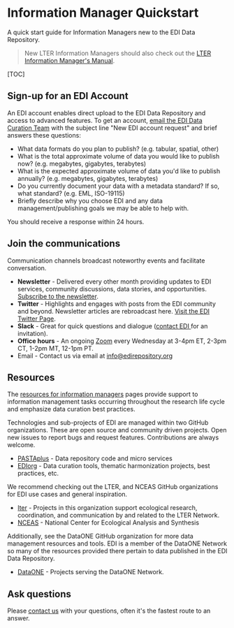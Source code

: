 # Information Manager Quickstart

A quick start guide for Information Managers new to the EDI Data Repository. 

>New LTER Information Managers should also check out the [LTER Information Manager's Manual](https://lter.github.io/im-manual/).

[TOC]

## Sign-up for an EDI Account

An EDI account enables direct upload to the EDI Data Repository and access to advanced features. To get an account, [email the EDI Data Curation Team](/templates/support/contact-us.md) with the subject line "New EDI account request" and brief answers these questions:

* What data formats do you plan to publish? (e.g. tabular, spatial, other)
* What is the total approximate volume of data you would like to publish now? (e.g. megabytes, gigabytes, terabytes)
* What is the expected approximate volume of data you'd like to publish annually? (e.g. megabytes, gigabytes, terabytes)
* Do you currently document your data with a metadata standard? If so, what standard?​ (e.g. EML, ISO-19115)
* Briefly describe why you choose EDI and any data management/publishing goals we may be able to help with.

You should receive a response within 24 hours.

## Join the communications

Communication channels broadcast noteworthy events and facilitate conversation.



* **Newsletter** - Delivered every other month providing updates to EDI services, community discussions, data stories, and opportunities. [Subscribe to the newsletter](https://environmentaldatainitiative.us14.list-manage.com/subscribe?u=c258a774cbd4d34290410d1ea&id=da346b264c).
* **Twitter** - Highlights and engages with posts from the EDI community and beyond. Newsletter articles are rebroadcast here. [Visit the EDI Twitter Page](https://twitter.com/edigotdata).
* **Slack** - Great for quick questions and dialogue ([contact EDI ](/templates/support/contact-us.md) for an invitation).
* **Office hours** - An ongoing [Zoom](https://uwmadison.zoom.us/j/98834296572?pwd=NHZlTmtkTWg3OXBLSzRrMTJyL3NmUT09) every Wednesday at 3-4pm ET, 2-3pm CT, 1-2pm MT, 12-1pm PT.
* Email - Contact us via email at [info@edirepository.org](mailto:info@edirepository.org)

## Resources

The [resources for information managers](/templates/resources/resources-for-information-managers.md) pages provide support to information management tasks occurring throughout the research life cycle and emphasize data curation best practices.

Technologies and sub-projects of EDI are managed within two GitHub organizations. These are open source and community driven projects. Open new issues to report bugs and request features. Contributions are always welcome.



* [PASTAplus](https://github.com/PASTAplus) - Data repository code and micro services
* [EDIorg](https://github.com/EDIorg) - Data curation tools, thematic harmonization projects, best practices, etc.

We recommend checking out the LTER, and NCEAS GitHub organizations for EDI use cases and general inspiration.



* [lter](https://github.com/lter) - Projects in this organization support ecological research, coordination, and communication by and related to the LTER Network.
* [NCEAS](https://github.com/NCEAS) - National Center for Ecological Analysis and Synthesis

Additionally, see the DataONE GitHub organization for more data management resources and tools. EDI is a member of the DataONE Network so many of the resources provided there pertain to data published in the EDI Data Repository.

* [DataONE](https://github.com/DataONEorg) - Projects serving the DataONE Network.

## Ask questions

Please [contact us](/templates/support/contact-us.md) with your questions, often it's the fastest route to an answer.
